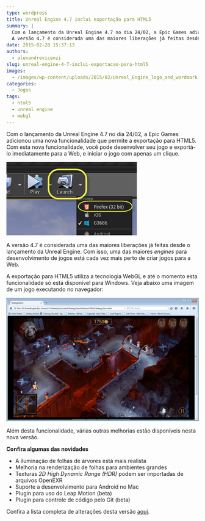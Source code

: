 ```yaml
---
type: wordpress
title: Unreal Engine 4.7 inclui exportação para HTML5
summary: |
  Com o lançamento da Unreal Engine 4.7 no dia 24/02, a Epic Games adicionou uma nova funcionalidade que permite a exploração para HTML5. Com esta nova funcionalidade, você pode desenvolver seu jogo e exportá-lo imediatamente para a Web, e iniciar o jogo com apenas um clique.
  A versão 4.7 é considerada uma das maiores liberações já feitas desde o lançamento da Unreal Engine. Com isso, uma das maiores engines para desenvolvimento de jogos está cada vez mais perto de criar jogos para a Web.
date: 2015-02-28 15:37:13
authors:
  - alexandrevicenzi
slug: unreal-engine-4-7-inclui-exportacao-para-html5
images:
  - /images/wp-content/uploads/2015/02/Unreal_Engine_logo_and_wordmark.png
categories:
  - Jogos
tags:
  - html5
  - unreal engine
  - webgl
---
```


Com o lançamento da Unreal Engine 4.7 no dia 24/02, a Epic Games adicionou uma nova funcionalidade que permite a exportação para HTML5. Com esta nova funcionalidade, você pode desenvolver seu jogo e exportá-lo imediatamente para a Web, e iniciar o jogo com apenas um clique.

<img class="aligncenter" src="/images/wp-content/uploads/2015/02/ue_4_7_launch.png" alt="Unreal Engine 4.7 Launch" />

A versão 4.7 é considerada uma das maiores liberações já feitas desde o lançamento da Unreal Engine. Com isso, uma das maiores <em>engines</em> para desenvolvimento de jogos está cada vez mais perto de criar jogos para a Web.

A exportação para HTML5 utiliza a tecnologia WebGL e até o momento esta funcionalidade só está disponível para Windows. Veja abaixo uma imagem de um jogo executando no navegador:

<img class="aligncenter" src="/images/wp-content/uploads/2015/02/ue_4_7_gameplay.png" alt="Unreal Engine 4.7 Gameplay" />

Além desta funcionalidade, várias outras melhorias estão disponíveis nesta nova versão.

<strong>Confira algumas das novidades</strong>
<ul>
	<li>A iluminação de folhas de árvores está mais realista</li>
	<li>Melhoria na renderização de folhas para ambientes grandes</li>
	<li>Texturas <em>2D High Dynamic Range (HDR)</em> podem ser importadas de arquivos OpenEXR</li>
	<li>Suporte a desenvolvimento para Android no Mac</li>
	<li>Plugin para uso do Leap Motion (beta)</li>
	<li>Plugin para controle de código pelo Git (beta)</li>
</ul>

Confira a lista completa de alterações desta versão <a href="https://www.unrealengine.com/blog/unreal-engine-47-released" target="_blank">aqui</a>.
